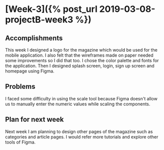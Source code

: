# [Week-3]({% post_url 2019-03-08-projectB-week3 %})

## Accomplishments
This week I designed a logo for the magazine which would be used for the mobile application. I also felt that the wireframes  made on paper needed some improvements so I did that too. I chose the color palette and fonts for the application. Then I designed splash screen, login, sign up screen and homepage using Figma.  

## Problems
I faced some difficulty in using the scale tool because Figma doesn't allow us to manually enter the numeric values while scaling the components.

## Plan for next week
Next week I am planning to design other pages of the magazine such as categories and article pages. I would refer more tutorials and explore other tools of Figma.
